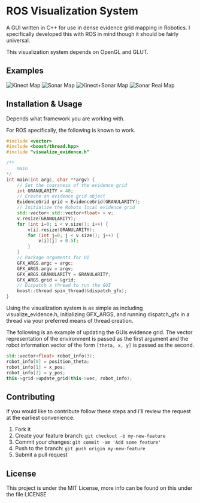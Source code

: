 # ROS Visualization System

A GUI written in C++ for use in dense evidence grid mapping in Robotics. 
I specifically developed this with ROS in mind though it should be fairly universal.

This visualization system depends on OpenGL and GLUT.


## Examples

![Kinect Map](http://i.imgur.com/sxctDoA.png)
![Sonar Map](http://i.imgur.com/6x04bOK.png)
![Kinect+Sonar Map](http://i.imgur.com/kLLjfSb.png)
![Sonar Real Map](http://i.imgur.com/7FfwHgf.png)

## Installation & Usage

Depends what framework you are working with.

For ROS specifically, the following is known to work.

```c++
#include <vector>
#include <boost/thread.hpp>
#include "visualize_evidence.h"

/**
    main
*/
int main(int argc, char **argv) {
    // Set the coarsness of the evidence grid
    int GRANULARITY = 40;
    // Create an evidence grid object
    EvidenceGrid grid = EvidenceGrid(GRANULARITY);
    // Initialize the Robots local evidence grid
    std::vector< std::vector<float> > v;
    v.resize(GRANULARITY);
    for (int i=0; i < v.size(); i++) {
        v[i].resize(GRANULARITY);
        for (int j=0; j < v.size(); j++) {
            v[i][j] = 0.5f;
        }
    }
    // Package arguments for UI
    GFX_ARGS.argc = argc; 
    GFX_ARGS.argv = argv; 
    GFX_ARGS.GRANULARITY = GRANULARITY; 
    GFX_ARGS.grid = &grid;
    // Dispatch a thread to run the GUI
    boost::thread spin_thread(&dispatch_gfx);
}
```
Using the visualization system is as simple as including visualize_evidence.h,
initializing GFX_ARGS, and running dispatch_gfx in a thread via your preferred means
of thread creation.

The following is an example of updating the GUIs evidence grid. The vector representation of 
the environment is passed as the first argument and the robot information vector of the form `[theta, x, y]`
is passed as the second.
```c++
std::vector<float> robot_info(3);
robot_info[0] = position_theta;
robot_info[1] = x_pos;
robot_info[2] = y_pos;
this->grid->update_grid(this->vec, robot_info);
```

## Contributing

If you would like to contribute follow these steps and i'll review the
request at the earliest convenience.

1. Fork it
2. Create your feature branch: `git checkout -b my-new-feature`
3. Commit your changes: `git commit -am 'Add some feature'`
4. Push to the branch: `git push origin my-new-feature`
5. Submit a pull request

## License

This project is under the MIT License, more info can be found on this under the file LICENSE
